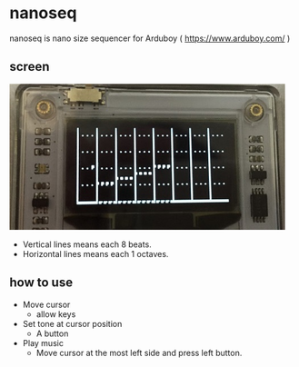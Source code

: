# nanoseq
nanoseq is nano size sequencer for Arduboy ( https://www.arduboy.com/ )

## screen
![screenshot](imgs/nanoseq.jpg)
- Vertical lines means each 8 beats.
- Horizontal lines means each 1 octaves.

## how to use
- Move cursor
  - allow keys
- Set tone at cursor position
  - A button
- Play music
  - Move cursor at the most left side and press left button.


